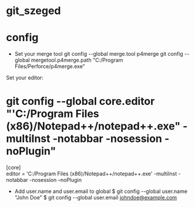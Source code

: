 # git_szeged

# config
- Set your merge tool
git config --global merge.tool p4merge
git config --global mergetool.p4merge.path "C:/Program Files/Perforce/p4merge.exe"

Set your editor:
# git config --global core.editor "'C:/Program Files (x86)/Notepad++/notepad++.exe" -multiInst -notabbar -nosession -noPlugin"
[core]	
editor = 'C:/Program Files (x86)/Notepad++/notepad++.exe' -multiInst -notabbar -nosession –noPlugin

- Add user.name and user.email to global
$ git config --global user.name "John Doe" 
$ git config --global user.email johndoe@example.com
